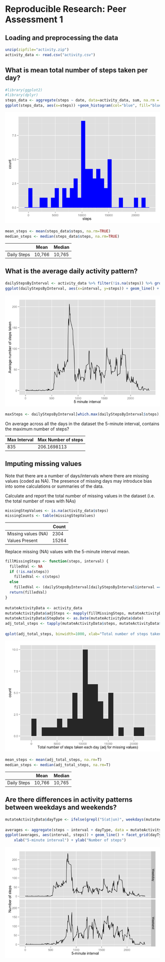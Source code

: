 # Reproducible Research: Peer Assessment 1




## Loading and preprocessing the data



```r
unzip(zipfile="activity.zip")
activity_data <- read.csv("activity.csv")
```



## What is mean total number of steps taken per day?




```r
#library(ggplot2)
#library(dplyr)
steps_data <- aggregate(steps ~ date, data=activity_data, sum, na.rm = TRUE)
ggplot(steps_data, aes(x=steps)) +geom_histogram(col="blue", fill="blue") 
```

![](PA1_template_files/figure-html/analyzeStepMeans-1.png) 

```r
mean_steps <- mean(steps_data$steps, na.rm=TRUE)
median_steps <- median(steps_data$steps, na.rm=TRUE)
```



|             | Mean  | Median |
|-------------|-------|--------|
| Daily Steps | 10,766 | 10,765 |

## What is the average daily activity pattern?

```r
dailyStepsByInterval <- activity_data %>% filter(!is.na(steps)) %>% group_by(interval) %>% summarize(steps = mean(steps))
ggplot(dailyStepsByInterval, aes(x=interval, y=steps)) + geom_line() + xlab("5 minute interval")+ylab("Average number of steps taken")
```

![](PA1_template_files/figure-html/averageDailyActivityPattern-1.png) 

```r
maxSteps <- dailyStepsByInterval[which.max(dailyStepsByInterval$steps),]
```

On average across all the days in the dataset the 5-minute interval, contains the maximum number of steps?

| Max Interval         | Max Number of steps |
|----------------------|---------------------|
|835 | 206.1698113  |



## Imputing missing values

Note that there are a number of days/intervals where there are missing values (coded as NA). The presence of missing days may introduce bias into some calculations or summaries of the data.

Calculate and report the total number of missing values in the dataset (i.e. the total number of rows with NAs)

```r
missingStepValues <- is.na(activity_data$steps)
missingCounts <- table(missingStepValues)
```

|                     | Count |
|---------------------|-------|
| Missing values (NA) | 2304 |
| Values Present | 15264 |

Replace missing (NA) values with the 5-minute interval mean.


```r
fillMissingSteps <- function(steps, interval) {
  filledVal <- NA
  if (!is.na(steps))
    filledVal <- c(steps)
  else
    filledVal <- (dailyStepsByInterval[dailyStepsByInterval$interval == interval, "steps"])
  return(filledVal)
}

mutateActivityData <- activity_data
mutateActivityData$adjSteps <- mapply(fillMissingSteps, mutateActivityData$steps, mutateActivityData$interval)
mutateActivityData$StepDate <- as.Date(mutateActivityData$date)
adj_total_steps <- tapply(mutateActivityData$steps, mutateActivityData$date, FUN=sum)

qplot(adj_total_steps, binwidth=1000, xlab="Total number of steps taken each day (adj for missing values)")
```

![](PA1_template_files/figure-html/unnamed-chunk-3-1.png) 

```r
mean_steps <- mean(adj_total_steps, na.rm=T)
median_steps <- median(adj_total_steps, na.rm=T)
```

|             | Mean  | Median |
|-------------|-------|--------|
| Daily Steps | 10,766 | 10,765 |


## Are there differences in activity patterns between weekdays and weekends?

```r
mutateActivityData$dayType <- ifelse(grepl("S(at|un)", weekdays(mutateActivityData$StepDate)), "Weekend", "Weekday")

averages <- aggregate(steps ~ interval + dayType, data = mutateActivityData, mean)
ggplot(averages, aes(interval, steps)) + geom_line() + facet_grid(dayType ~ .) + 
    xlab("5-minute interval") + ylab("Number of steps")
```

![](PA1_template_files/figure-html/unnamed-chunk-4-1.png) 

